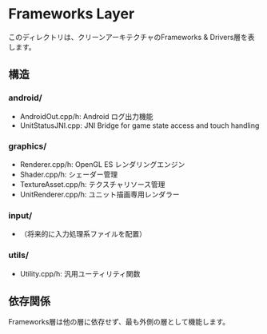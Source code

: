 # Frameworks Layer

このディレクトリは、クリーンアーキテクチャのFrameworks & Drivers層を表します。

## 構造

### android/
- AndroidOut.cpp/h: Android ログ出力機能
- UnitStatusJNI.cpp: JNI Bridge for game state access and touch handling

### graphics/
- Renderer.cpp/h: OpenGL ES レンダリングエンジン
- Shader.cpp/h: シェーダー管理
- TextureAsset.cpp/h: テクスチャリソース管理
- UnitRenderer.cpp/h: ユニット描画専用レンダラー

### input/
- （将来的に入力処理系ファイルを配置）

### utils/
- Utility.cpp/h: 汎用ユーティリティ関数

## 依存関係

Frameworks層は他の層に依存せず、最も外側の層として機能します。
